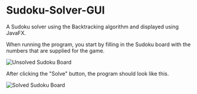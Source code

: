 # Sudoku-Solver-GUI
A Sudoku solver using the Backtracking algorithm and displayed using JavaFX.

When running the program, you start by filling in the Sudoku board with the numbers that are supplied for the game.

![Unsolved Sudoku Board](https://gyazo.com/8ee679399c845b54fa4d55a05c429d14)

After clicking the "Solve" button, the program should look like this.

![Solved Sudoku Board](https://gyazo.com/0f40c61bcbedd927c4bb089aea4dd3aa)
